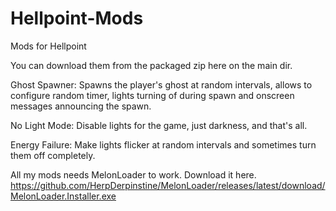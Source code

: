 # Hellpoint-Mods
Mods for Hellpoint

You can download them from the packaged zip here on the main dir.

Ghost Spawner:
Spawns the player's ghost at random intervals, allows to configure random timer, lights turning of during spawn and onscreen messages announcing the spawn.

No Light Mode:
Disable lights for the game, just darkness, and that's all.

Energy Failure:
Make lights flicker at random intervals and sometimes turn them off completely.

All my mods needs MelonLoader to work. Download it here. https://github.com/HerpDerpinstine/MelonLoader/releases/latest/download/MelonLoader.Installer.exe
